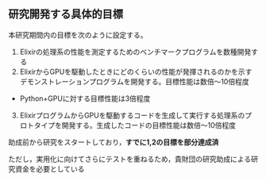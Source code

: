 ## 研究開発する具体的目標

本研究期間内の目標を次のように設定する。

1. Elixirの処理系の性能を測定するためのベンチマークプログラムを数種開発する
2. ElixirからGPUを駆動したときにどのくらいの性能が発揮されるのかを示すデモンストレーションプログラムを開発する。目標性能は数倍〜10倍程度
  * Python+GPUに対する目標性能は3倍程度
3. ElixirプログラムからGPUを駆動するコードを生成して実行する処理系のプロトタイプを開発する。生成したコードの目標性能は数倍〜10倍程度

助成前から研究をスタートしており，**すでに1,2の目標を部分達成済**

ただし，実用化に向けてさらにテストを重ねるため，貴財団の研究助成による研究資金を必要としている

